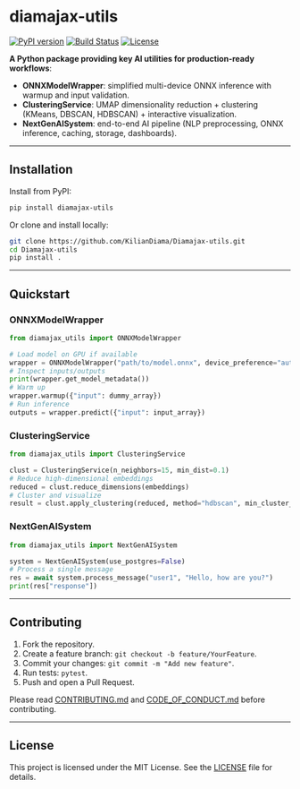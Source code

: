 # diamajax-utils

[![PyPI version](https://img.shields.io/pypi/v/diamajax-utils)](https://pypi.org/project/diamajax-utils) [![Build Status](https://github.com/KilianDiama/Diamajax-utils/workflows/CI/badge.svg)](https://github.com/KilianDiama/Diamajax-utils/actions) [![License](https://img.shields.io/github/license/KilianDiama/Diamajax-utils)](LICENSE)

**A Python package providing key AI utilities for production-ready workflows**:

- **ONNXModelWrapper**: simplified multi-device ONNX inference with warmup and input validation.
- **ClusteringService**: UMAP dimensionality reduction + clustering (KMeans, DBSCAN, HDBSCAN) + interactive visualization.
- **NextGenAISystem**: end-to-end AI pipeline (NLP preprocessing, ONNX inference, caching, storage, dashboards).

---

## Installation

Install from PyPI:

```bash
pip install diamajax-utils
```

Or clone and install locally:

```bash
git clone https://github.com/KilianDiama/Diamajax-utils.git
cd Diamajax-utils
pip install .
```

---

## Quickstart

### ONNXModelWrapper

```python
from diamajax_utils import ONNXModelWrapper

# Load model on GPU if available
wrapper = ONNXModelWrapper("path/to/model.onnx", device_preference="auto")
# Inspect inputs/outputs
print(wrapper.get_model_metadata())
# Warm up
wrapper.warmup({"input": dummy_array})
# Run inference
outputs = wrapper.predict({"input": input_array})
```

### ClusteringService

```python
from diamajax_utils import ClusteringService

clust = ClusteringService(n_neighbors=15, min_dist=0.1)
# Reduce high-dimensional embeddings
reduced = clust.reduce_dimensions(embeddings)
# Cluster and visualize
result = clust.apply_clustering(reduced, method="hdbscan", min_cluster_size=5)
```

### NextGenAISystem

```python
from diamajax_utils import NextGenAISystem

system = NextGenAISystem(use_postgres=False)
# Process a single message
res = await system.process_message("user1", "Hello, how are you?")
print(res["response"])
```

---

## Contributing

1. Fork the repository.
2. Create a feature branch: `git checkout -b feature/YourFeature`.
3. Commit your changes: `git commit -m "Add new feature"`.
4. Run tests: `pytest`.
5. Push and open a Pull Request.

Please read [CONTRIBUTING.md](CONTRIBUTING.md) and [CODE_OF_CONDUCT.md](CODE_OF_CONDUCT.md) before contributing.

---

## License

This project is licensed under the MIT License. See the [LICENSE](LICENSE) file for details.

